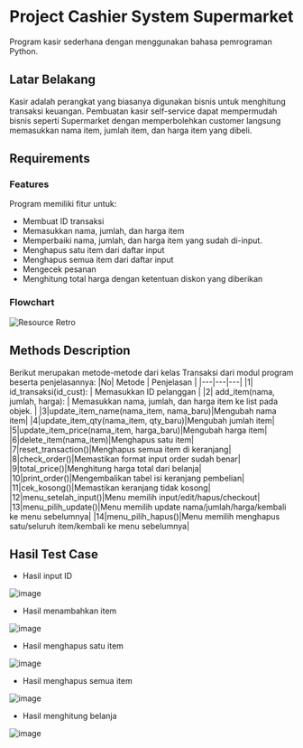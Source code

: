 # Project Cashier System Supermarket
Program kasir sederhana dengan menggunakan bahasa pemrograman Python.
## Latar Belakang
Kasir adalah perangkat yang biasanya digunakan bisnis untuk menghitung transaksi keuangan. Pembuatan kasir self-service dapat mempermudah bisnis seperti Supermarket dengan memperbolehkan customer langsung memasukkan nama item, jumlah item, dan harga item yang dibeli.
## Requirements
### Features
Program memiliki fitur untuk:
- Membuat ID transaksi
- Memasukkan nama, jumlah, dan harga item
- Memperbaiki nama, jumlah, dan harga item yang sudah di-input.
- Menghapus satu item dari daftar input
- Menghapus semua item dari daftar input
- Mengecek pesanan
- Menghitung total harga dengan ketentuan diskon yang diberikan
### Flowchart
![Resource Retro](https://github.com/khairina-ms/project-supermarket/assets/138849479/414a1f74-08d7-4df3-8e26-151aba894fe8)
## Methods Description
Berikut merupakan metode-metode dari kelas Transaksi dari modul program beserta penjelasannya:
|No| Metode | Penjelasan |
|---|---|---|
|1| id_transaksi(id_cust): | Memasukkan ID pelanggan |
|2| add_item(nama, jumlah, harga): | Memasukkan nama, jumlah, dan harga item ke list pada objek. |
|3|update_item_name(nama_item, nama_baru)|Mengubah nama item|
|4|update_item_qty(nama_item, qty_baru)|Mengubah jumlah item|
|5|update_item_price(nama_item, harga_baru)|Mengubah harga item|
|6|delete_item(nama_item)|Menghapus satu item|
|7|reset_transaction()|Menghapus semua item di keranjang|
|8|check_order()|Memastikan format input order sudah benar|
|9|total_price()|Menghitung harga total dari belanja|
|10|print_order()|Mengembalikan tabel isi keranjang pembelian|
|11|cek_kosong()|Memastikan keranjang tidak kosong|
|12|menu_setelah_input()|Menu memilih input/edit/hapus/checkout|
|13|menu_pilih_update()|Menu memilih update nama/jumlah/harga/kembali ke menu sebelumnya|
|14|menu_pilih_hapus()|Menu memilih menghapus satu/seluruh item/kembali ke menu sebelumnya|
## Hasil Test Case
- Hasil input ID

![image](https://github.com/khairina-ms/project-supermarket/assets/138849479/7b9f681d-5e32-4406-9660-0c4b0fdfa74c)

- Hasil menambahkan item

![image](https://github.com/khairina-ms/project-supermarket/assets/138849479/fbe0626c-cd58-46d5-ae9c-432c25dc0fde)

- Hasil menghapus satu item

![image](https://github.com/khairina-ms/project-supermarket/assets/138849479/ca4dc66c-d402-460b-9f79-28e3f5b58fad)

- Hasil menghapus semua item

![image](https://github.com/khairina-ms/project-supermarket/assets/138849479/34ffef8f-e5fd-4815-8ea2-2036406baa56)

- Hasil menghitung belanja

![image](https://github.com/khairina-ms/project-supermarket/assets/138849479/ee86bfde-6a1a-4d71-a684-f1e696c96bfd)
